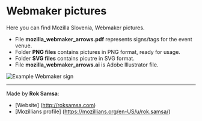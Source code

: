 # Webmaker pictures

Here you can find Mozilla Slovenia, Webmaker pictures.
* File **mozilla_webmaker_arrows.pdf** represents signs/tags for the event venue.
* Folder **PNG files** contains pictures in PNG format, ready for usage.
* Folder **SVG files** contains picutre in SVG format.
* File **mozilla_webmaker_arrows.ai** is Adobe Illustrator file.

![Example Webmaker sign](https://cloud.githubusercontent.com/assets/11082452/13553539/5394928c-e38d-11e5-8042-d09b5a84fb67.png)

---

Made by **Rok Samsa**:
-  [Website] (http://roksamsa.com)
-  [Mozillians profile] (https://mozillians.org/en-US/u/rok.samsa/)

